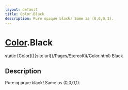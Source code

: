 ```yaml
---
layout: default
title: Color.Black
description: Pure opaque black! Same as (0,0,0,1).
---
```

# [Color]({{site.url}}/Pages/StereoKit/Color.html).Black

<div class='signature' markdown='1'>
static [Color]({{site.url}}/Pages/StereoKit/Color.html) Black
</div>

## Description
Pure opaque black! Same as (0,0,0,1).

